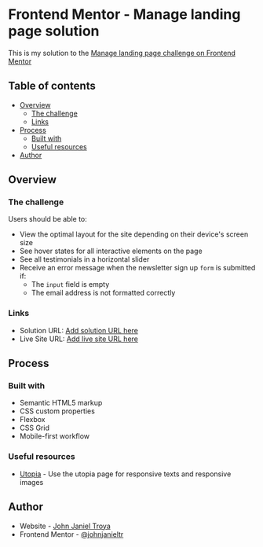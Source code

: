 # Frontend Mentor - Manage landing page solution

This is my solution to the [Manage landing page challenge on Frontend Mentor](https://www.frontendmentor.io/challenges/manage-landing-page-SLXqC6P5)

## Table of contents

- [Overview](#overview)
  - [The challenge](#the-challenge)
  - [Links](#links)
- [Process](#process)
  - [Built with](#built-with)
  - [Useful resources](#useful-resources)
- [Author](#author)

## Overview

### The challenge

Users should be able to:

- View the optimal layout for the site depending on their device's screen size
- See hover states for all interactive elements on the page
- See all testimonials in a horizontal slider
- Receive an error message when the newsletter sign up `form` is submitted if:
  - The `input` field is empty
  - The email address is not formatted correctly

### Links

- Solution URL: [Add solution URL here](https://your-solution-url.com)
- Live Site URL: [Add live site URL here](https://your-live-site-url.com)

## Process

### Built with

- Semantic HTML5 markup
- CSS custom properties
- Flexbox
- CSS Grid
- Mobile-first workflow

### Useful resources

- [Utopia](https://utopia.fyi/) - Use the utopia page for responsive texts and responsive images

## Author

- Website - [John Janiel Troya](https://johnjanieltr.github.io/)
- Frontend Mentor - [@johnjanieltr](https://www.frontendmentor.io/profile/johnjanieltr)

